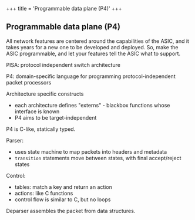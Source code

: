 +++
title = 'Programmable data plane (P4)'
+++

## Programmable data plane (P4)
All network features are centered around the capabilities of the ASIC, and it takes years for a new one to be developed and deployed.
So, make the ASIC programmable, and let your features tell the ASIC what to support.

PISA: protocol independent switch architecture

P4: domain-specific language for programming protocol-independent packet processors

Architecture specific constructs
- each architecture defines "externs" - blackbox functions whose interface is known
- P4 aims to be target-independent

P4 is C-like, statically typed.

Parser:
- uses state machine to map packets into headers and metadata
- `transition` statements move between states, with final accept/reject states

Control:
- tables: match a key and return an action
- actions: like C functions
- control flow is similar to C, but no loops

Deparser assembles the packet from data structures.
